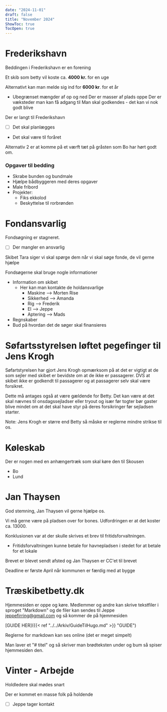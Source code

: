 ```yaml
---
date: "2024-11-01"
draft: false
title: "November 2024"
ShowToc: true
TocOpen: true
---
```


# Frederikshavn

Beddingen i Frederikshavn er en forening

Et skib som betty vil koste ca. **4000 kr.** for en uge

Alternativt kan man melde sig ind for **6000 kr**. for et år

- Ubegrænset mængder af op og ned
  Der er masser af plads oppe
  Der er væksteder man kan få adgang til
  Man skal godkendes - det kan vi nok godt blive

Der er langt til Frederikshavn

- [ ] Det skal planlægges
- Det skal være til foråret

Alternativ 2 er at komme på et værft tæt på gråsten som Bo har hørt godt om.

### Opgaver til bedding

- Skrabe bunden og bundmale
- Hjælpe bådbyggeren med deres opgaver
- Male fribord
- Projekter:
  - Fiks ekkolod
  - Beskyttelse til rorbrønden

# Fondansvarlig

Fondsøgning er stagneret.

- [ ] Der mangler en ansvarlig

Skibet Tara siger vi skal spørge dem når vi skal søge fonde, de vil gerne hjælpe

Fondsøgerne skal bruge nogle informationer

- Information om skibet
  - Her kan man kontakte de holdansvarlige
    - Maskine --> Morten Rise
    - Sikkerhed --> Amanda
    - Rig --> Frederik
    - El --> Jeppe
    - Aptering --> Mads
- Regnskaber
- Bud på hvordan det de søger skal finansieres

# Søfartsstyrelsen løftet pegefinger til Jens Krogh

Søfartstyrelsen har gjort Jens Krogh opmærksom på at det er vigtigt at de som sejler med skibet er bevidste om at de ikke er passagerer. DVS at skibet ikke er godkendt til passagerer og at passagerer selv skal være forsikret.

Dette må antages også at være gældende for Betty. Det kan være at det skal nævnes til onsdagssejladser eller tryout og især før togter bør gaster blive mindet om at det skal have styr på deres forsikringer før sejladsen starter.

Note: Jens Krogh er større end Betty så måske er reglerne mindre strikse til os.

# Køleskab

Der er nogen med en anhængertræk som skal køre den til Skousen

- Bo
- Lund

# Jan Thaysen

God stemning, Jan Thaysen vil gerne hjælpe os.

Vi må gerne være på pladsen over for bones. Udfordringen er at det koster ca. 13000.

Konklusionen var at der skulle skrives et brev til fritidsforvaltningen.

- Fritidsforvaltningen kunne betale for havnepladsen i stedet for at betale for et lokale

Brevet er blevet sendt afsted og Jan Thaysen er CC'et til brevet

Deadline er første April når kommunen er færdig med at bygge

# Træskibetbetty.dk

Hjemmesiden er oppe og køre. Medlemmer og andre kan skrive tekstfiler i sproget "Markdown" og de filer kan sendes til Jeppe jeppefirring@gmail.com og så kommer de på hjemmesiden

[GUIDE HER]({{< ref "../../Arkiv/GuideTilHugo.md" >}} "GUIDE")

Reglerne for markdown kan ses online (det er meget simpelt)

Man laver et "# titel" og så skriver man brødteksten under og bum så spiser hjemmesiden den.

# Vinter - Arbejde

Holdledere skal mødes snart

Der er kommet en masse folk på holdende

- [ ] Jeppe tager kontakt
